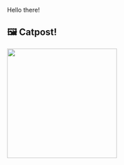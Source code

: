 Hello there!



## 🖼️ Catpost!

<sub>
    <img src="https://cdn2.thecatapi.com/images/MjAzMTMwNw.jpg" height="256">
</sub>

